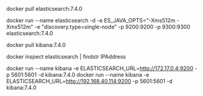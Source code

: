 
docker pull elasticsearch:7.4.0

docker run --name elasticsearch -d -e ES_JAVA_OPTS="-Xms512m -Xmx512m" -e "discovery.type=single-node" -p 9200:9200 -p 9300:9300 elasticsearch:7.4.0

docker pull kibana:7.4.0 

docker inspect elasticsearch | findstr IPAddress

docker run --name kibana -e ELASTICSEARCH_URL=http://172.17.0.4:9200 -p 5601:5601 -d kibana:7.4.0 
docker run --name kibana -e ELASTICSEARCH_URL=http://192.168.40.114:9200 -p 5601:5601 -d kibana:7.4.0 